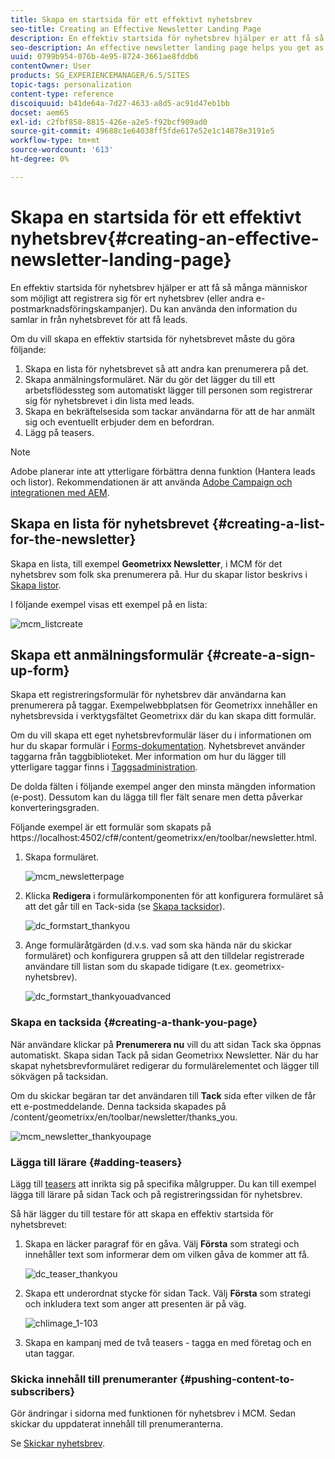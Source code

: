 ```yaml
---
title: Skapa en startsida för ett effektivt nyhetsbrev
seo-title: Creating an Effective Newsletter Landing Page
description: En effektiv startsida för nyhetsbrev hjälper er att få så många människor som möjligt att registrera sig för ert nyhetsbrev (eller andra e-postmarknadsföringskampanjer). Du kan använda den information du samlar in från nyhetsbrevet för att få leads.
seo-description: An effective newsletter landing page helps you get as many people as possible to sign up for your newsletter (or other email marketing campaign). You can use the information you gather from your newsletter sign ups to get leads.
uuid: 0799b954-076b-4e95-8724-3661ae8fddb6
contentOwner: User
products: SG_EXPERIENCEMANAGER/6.5/SITES
topic-tags: personalization
content-type: reference
discoiquuid: b41de64a-7d27-4633-a8d5-ac91d47eb1bb
docset: aem65
exl-id: c2fbf858-8815-426e-a2e5-f92bcf909ad0
source-git-commit: 49688c1e64038ff5fde617e52e1c14878e3191e5
workflow-type: tm+mt
source-wordcount: '613'
ht-degree: 0%

---
```


# Skapa en startsida för ett effektivt nyhetsbrev{#creating-an-effective-newsletter-landing-page}

En effektiv startsida för nyhetsbrev hjälper er att få så många människor som möjligt att registrera sig för ert nyhetsbrev (eller andra e-postmarknadsföringskampanjer). Du kan använda den information du samlar in från nyhetsbrevet för att få leads.

Om du vill skapa en effektiv startsida för nyhetsbrevet måste du göra följande:

1. Skapa en lista för nyhetsbrevet så att andra kan prenumerera på det.
1. Skapa anmälningsformuläret. När du gör det lägger du till ett arbetsflödessteg som automatiskt lägger till personen som registrerar sig för nyhetsbrevet i din lista med leads.
1. Skapa en bekräftelsesida som tackar användarna för att de har anmält sig och eventuellt erbjuder dem en befordran.
1. Lägg på teasers.

>[!NOTE]
>
>Adobe planerar inte att ytterligare förbättra denna funktion (Hantera leads och listor).
>Rekommendationen är att använda [Adobe Campaign och integrationen med AEM](/help/sites-administering/campaign.md).

## Skapa en lista för nyhetsbrevet {#creating-a-list-for-the-newsletter}

Skapa en lista, till exempel **Geometrixx Newsletter**, i MCM för det nyhetsbrev som folk ska prenumerera på. Hur du skapar listor beskrivs i [Skapa listor](/help/sites-classic-ui-authoring/classic-personalization-campaigns.md#creatingnewlists).

I följande exempel visas ett exempel på en lista:

![mcm_listcreate](assets/mcm_listcreate.png)

## Skapa ett anmälningsformulär {#create-a-sign-up-form}

Skapa ett registreringsformulär för nyhetsbrev där användarna kan prenumerera på taggar. Exempelwebbplatsen för Geometrixx innehåller en nyhetsbrevsida i verktygsfältet Geometrixx där du kan skapa ditt formulär.

Om du vill skapa ett eget nyhetsbrevformulär läser du i informationen om hur du skapar formulär i [Forms-dokumentation](/help/sites-authoring/default-components.md#form). Nyhetsbrevet använder taggarna från taggbiblioteket. Mer information om hur du lägger till ytterligare taggar finns i [Taggsadministration](/help/sites-authoring/tags.md#tagadministration).

De dolda fälten i följande exempel anger den minsta mängden information (e-post). Dessutom kan du lägga till fler fält senare men detta påverkar konverteringsgraden.

Följande exempel är ett formulär som skapats på https://localhost:4502/cf#/content/geometrixx/en/toolbar/newsletter.html.

1. Skapa formuläret.

   ![mcm_newsletterpage](assets/mcm_newsletterpage.png)

1. Klicka **Redigera** i formulärkomponenten för att konfigurera formuläret så att det går till en Tack-sida (se [Skapa tacksidor](#creating-a-thank-you-page)).

   ![dc_formstart_thankyou](assets/dc_formstart_thankyou.png)

1. Ange formuläråtgärden (d.v.s. vad som ska hända när du skickar formuläret) och konfigurera gruppen så att den tilldelar registrerade användare till listan som du skapade tidigare (t.ex. geometrixx-nyhetsbrev).

   ![dc_formstart_thankyouadvanced](assets/dc_formstart_thankyouadvanced.png)

### Skapa en tacksida {#creating-a-thank-you-page}

När användare klickar på **Prenumerera nu** vill du att sidan Tack ska öppnas automatiskt. Skapa sidan Tack på sidan Geometrixx Newsletter. När du har skapat nyhetsbrevformuläret redigerar du formulärelementet och lägger till sökvägen på tacksidan.

Om du skickar begäran tar det användaren till **Tack** sida efter vilken de får ett e-postmeddelande. Denna tacksida skapades på /content/geometrixx/en/toolbar/newsletter/thanks_you.

![mcm_newsletter_thankyoupage](assets/mcm_newsletter_thankyoupage.png)

### Lägga till lärare {#adding-teasers}

Lägg till [teasers](/help/sites-classic-ui-authoring/classic-personalization-campaigns.md#teasers) att inrikta sig på specifika målgrupper. Du kan till exempel lägga till lärare på sidan Tack och på registreringssidan för nyhetsbrev.

Så här lägger du till testare för att skapa en effektiv startsida för nyhetsbrevet:

1. Skapa en läcker paragraf för en gåva. Välj **Första** som strategi och innehåller text som informerar dem om vilken gåva de kommer att få.

   ![dc_teaser_thankyou](assets/dc_teaser_thankyou.png)

1. Skapa ett underordnat stycke för sidan Tack. Välj **Första** som strategi och inkludera text som anger att presenten är på väg.

   ![chlimage_1-103](assets/chlimage_1-103.png)

1. Skapa en kampanj med de två teasers - tagga en med företag och en utan taggar.

### Skicka innehåll till prenumeranter {#pushing-content-to-subscribers}

Gör ändringar i sidorna med funktionen för nyhetsbrev i MCM. Sedan skickar du uppdaterat innehåll till prenumeranterna.

Se [Skickar nyhetsbrev](/help/sites-classic-ui-authoring/classic-personalization-campaigns.md#newsletters).
